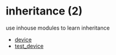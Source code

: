 # inheritance (2)
use inhouse modules to learn inheritance

+ [device](device.py)
+ [test_device](test_device.py)
